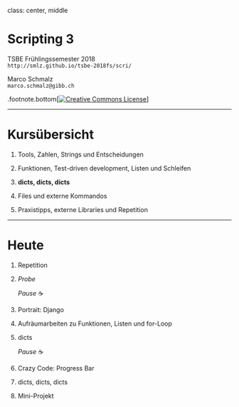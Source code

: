 class: center, middle
# Scripting 3

TSBE Frühlingssemester 2018  
`http://smlz.github.io/tsbe-2018fs/scri/`  

Marco Schmalz  
`marco.schmalz@gibb.ch`  

.footnote.bottom[<a rel="license" href="http://creativecommons.org/licenses/by-sa/4.0/"><img alt="Creative Commons License" style="border-width:0" src="/assets/by-sa.svg" /></a>]

---
# Kursübersicht

1. Tools, Zahlen, Strings und Entscheidungen

2. Funktionen, Test-driven development, Listen und Schleifen

3. **dicts, dicts, dicts**

4. Files und externe Kommandos

5. Praxistipps, externe Libraries und Repetition
---

# Heute

1. Repetition

2. _Probe_

    _Pause_ ☕

3. Portrait: Django

3. Aufräumarbeiten zu Funktionen, Listen und for-Loop

4. dicts

    _Pause_ ☕

5. Crazy Code: Progress Bar

6. dicts, dicts, dicts

7. Mini-Projekt
